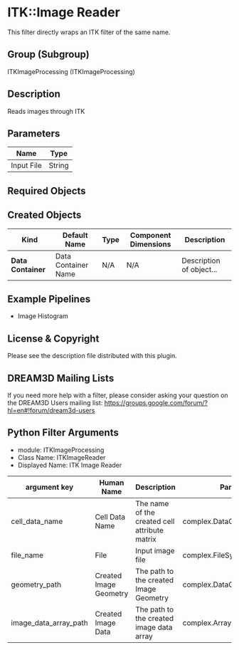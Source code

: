# ITK::Image Reader

This filter directly wraps an ITK filter of the same name.

## Group (Subgroup) ##

ITKImageProcessing (ITKImageProcessing)

## Description ##

Reads images through ITK

## Parameters ##

| Name             | Type |
|------------------|------|
| Input File | String | Path to the input file to read. |

## Required Objects ##

## Created Objects ##

| Kind | Default Name | Type | Component Dimensions | Description |
|------|--------------|------|----------------------|-------------|
| **Data Container** | Data Container Name | N/A | N/A | Description of object... |

## Example Pipelines ##

+ Image Histogram

## License & Copyright ##

Please see the description file distributed with this plugin.

## DREAM3D Mailing Lists ##

If you need more help with a filter, please consider asking your question on the DREAM3D Users mailing list:
https://groups.google.com/forum/?hl=en#!forum/dream3d-users


## Python Filter Arguments

+ module: ITKImageProcessing
+ Class Name: ITKImageReader
+ Displayed Name: ITK Image Reader

| argument key | Human Name | Description | Parameter Type |
|--------------|------------|-------------|----------------|
| cell_data_name | Cell Data Name | The name of the created cell attribute matrix | complex.DataObjectNameParameter |
| file_name | File | Input image file | complex.FileSystemPathParameter |
| geometry_path | Created Image Geometry | The path to the created Image Geometry | complex.DataGroupCreationParameter |
| image_data_array_path | Created Image Data | The path to the created image data array | complex.ArrayCreationParameter |

